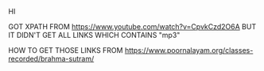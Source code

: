 HI

GOT XPATH FROM https://www.youtube.com/watch?v=CpvkCzd2O6A  BUT IT DIDN'T GET ALL LINKS WHICH CONTAINS "mp3"

HOW TO GET THOSE LINKS FROM https://www.poornalayam.org/classes-recorded/brahma-sutram/
